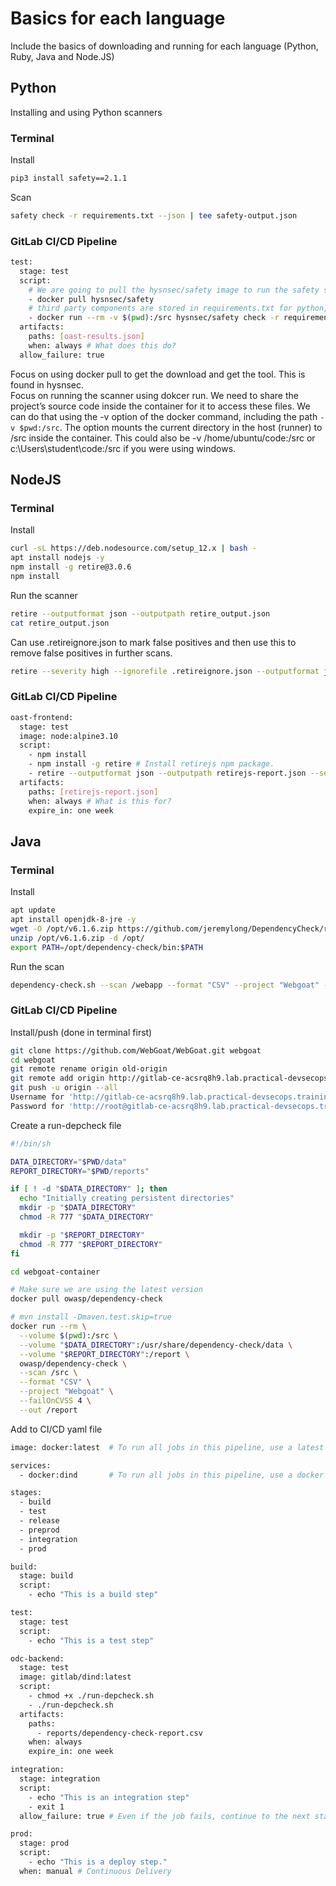 # Basics for each language
Include the basics of downloading and running for each language (Python, Ruby, Java and Node.JS)

## Python
Installing and using Python scanners
### Terminal
Install
```sh
pip3 install safety==2.1.1
```
Scan
```sh
safety check -r requirements.txt --json | tee safety-output.json
```
### GitLab CI/CD Pipeline
```sh
test:
  stage: test
  script:
    # We are going to pull the hysnsec/safety image to run the safety scanner
    - docker pull hysnsec/safety
    # third party components are stored in requirements.txt for python, so we will scan this particular file with safety.
    - docker run --rm -v $(pwd):/src hysnsec/safety check -r requirements.txt --json > oast-results.json
  artifacts:
    paths: [oast-results.json]
    when: always # What does this do?
  allow_failure: true
  ```
Focus on using docker pull to get the download and get the tool. This is found in hysnsec.  
Focus on running the scanner using dokcer run. We need to share the project’s source code inside the container for it to access these files. We can do that using the -v option of the docker command, including the path ```-v $pwd:/src```. The option mounts the current directory in the host (runner) to /src inside the container. This could also be -v /home/ubuntu/code:/src or c:\Users\student\code:/src if you were using windows.

## NodeJS
### Terminal
Install
```sh
curl -sL https://deb.nodesource.com/setup_12.x | bash -
apt install nodejs -y
npm install -g retire@3.0.6
npm install
```
Run the scanner
```sh
retire --outputformat json --outputpath retire_output.json
cat retire_output.json
```
Can use .retireignore.json to mark false positives and then use this to remove false positives in further scans.
```sh
retire --severity high --ignorefile .retireignore.json --outputformat json --outputpath retire_output.json
```
### GitLab CI/CD Pipeline
```sh
oast-frontend:
  stage: test
  image: node:alpine3.10
  script:
    - npm install
    - npm install -g retire # Install retirejs npm package.
    - retire --outputformat json --outputpath retirejs-report.json --severity high
  artifacts:
    paths: [retirejs-report.json]
    when: always # What is this for?
    expire_in: one week
```

## Java
### Terminal
Install 
```sh
apt update
apt install openjdk-8-jre -y
wget -O /opt/v6.1.6.zip https://github.com/jeremylong/DependencyCheck/releases/download/v6.1.6/dependency-check-6.1.6-release.zip
unzip /opt/v6.1.6.zip -d /opt/
export PATH=/opt/dependency-check/bin:$PATH
```
Run the scan
```sh
dependency-check.sh --scan /webapp --format "CSV" --project "Webgoat" --failOnCVSS 8 --out /opt
```
### GitLab CI/CD Pipeline
Install/push (done in terminal first)
```sh
git clone https://github.com/WebGoat/WebGoat.git webgoat
cd webgoat
git remote rename origin old-origin
git remote add origin http://gitlab-ce-acsrq8h9.lab.practical-devsecops.training/root/webgoat.git
git push -u origin --all
Username for 'http://gitlab-ce-acsrq8h9.lab.practical-devsecops.training': root
Password for 'http://root@gitlab-ce-acsrq8h9.lab.practical-devsecops.training':
```
Create a run-depcheck file
```sh 
#!/bin/sh

DATA_DIRECTORY="$PWD/data"
REPORT_DIRECTORY="$PWD/reports"

if [ ! -d "$DATA_DIRECTORY" ]; then
  echo "Initially creating persistent directories"
  mkdir -p "$DATA_DIRECTORY"
  chmod -R 777 "$DATA_DIRECTORY"

  mkdir -p "$REPORT_DIRECTORY"
  chmod -R 777 "$REPORT_DIRECTORY"
fi

cd webgoat-container

# Make sure we are using the latest version
docker pull owasp/dependency-check

# mvn install -Dmaven.test.skip=true
docker run --rm \
  --volume $(pwd):/src \
  --volume "$DATA_DIRECTORY":/usr/share/dependency-check/data \
  --volume "$REPORT_DIRECTORY":/report \
  owasp/dependency-check \
  --scan /src \
  --format "CSV" \
  --project "Webgoat" \
  --failOnCVSS 4 \
  --out /report
```
Add to CI/CD yaml file
```sh
image: docker:latest  # To run all jobs in this pipeline, use a latest docker image

services:
  - docker:dind       # To run all jobs in this pipeline, use a docker image which contains a docker daemon running inside (dind - docker in docker). Reference: https://forum.gitlab.com/t/why-services-docker-dind-is-needed-while-already-having-image-docker/43534

stages:
  - build
  - test
  - release
  - preprod
  - integration
  - prod

build:
  stage: build
  script:
    - echo "This is a build step"

test:
  stage: test
  script:
    - echo "This is a test step"

odc-backend:
  stage: test
  image: gitlab/dind:latest
  script:
    - chmod +x ./run-depcheck.sh
    - ./run-depcheck.sh
  artifacts:
    paths:
      - reports/dependency-check-report.csv
    when: always
    expire_in: one week

integration:
  stage: integration
  script:
    - echo "This is an integration step"
    - exit 1
  allow_failure: true # Even if the job fails, continue to the next stages

prod:
  stage: prod
  script:
    - echo "This is a deploy step."
  when: manual # Continuous Delivery
```
